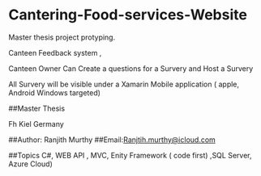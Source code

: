 # Cantering-Food-services-Website
Master thesis project protyping.


Canteen Feedback system ,

Canteen Owner Can Create a questions for a Survery and Host a Survery

All Survery will be visible under a Xamarin Mobile application ( apple, Android Windows targeted)

##Master Thesis

Fh Kiel Germany


##Author: Ranjith Murthy 
##Email:Ranjtih.murthy@icloud.com

##Topics
  C#,  WEB API , MVC, Enity Framework ( code first) ,SQL Server, Azure Cloud)
  

